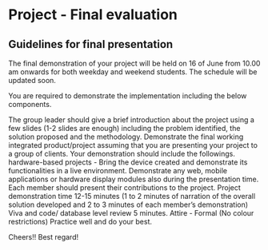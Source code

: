 # Project - Final evaluation

## Guidelines for final presentation 
The final demonstration of your project will be held on 16 of June from 10.00 am onwards for both weekday and weekend students. The schedule will be updated soon. 

You are required to demonstrate the implementation including the below components. 

The group leader should give a brief introduction about the project using a few slides (1-2 slides are enough) including the problem identified, the solution proposed and the methodology. 
Demonstrate the final working integrated product/project assuming that you are presenting your project to a group of clients. Your demonstration should include the followings. 
hardware-based projects - Bring the device created and demonstrate its functionalities in a live environment. Demonstrate any web, mobile applications or hardware display modules also during the presentation time.
Each member should present their contributions to the project. 
Project demonstration time 12-15 minutes (1 to 2 minutes of narration of the overall solution developed and 2 to 3 minutes of each member’s demonstration)
Viva and code/ database level review 5 minutes.
Attire - Formal (No colour restrictions)
Practice well and do your best.

Cheers!!
Best regard!
